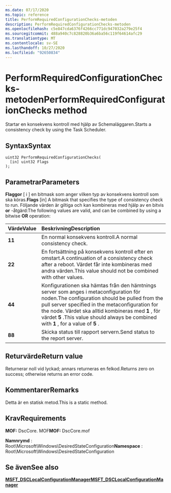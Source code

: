 ```yaml
---
ms.date: 07/17/2020
ms.topic: reference
title: PerformRequiredConfigurationChecks-metoden
description: PerformRequiredConfigurationChecks-metoden
ms.openlocfilehash: c5e847cda6376f4266cc771dc947032a279e25f4
ms.sourcegitcommit: 488a940c7c828820b36a6ba56c119f64614afc29
ms.translationtype: MT
ms.contentlocale: sv-SE
ms.lasthandoff: 10/27/2020
ms.locfileid: "92650834"
---
```

# <a name="performrequiredconfigurationchecks-method"></a><span data-ttu-id="230a0-103">PerformRequiredConfigurationChecks-metoden</span><span class="sxs-lookup"><span data-stu-id="230a0-103">PerformRequiredConfigurationChecks method</span></span>

<span data-ttu-id="230a0-104">Startar en konsekvens kontroll med hjälp av Schemaläggaren.</span><span class="sxs-lookup"><span data-stu-id="230a0-104">Starts a consistency check by using the Task Scheduler.</span></span>

## <a name="syntax"></a><span data-ttu-id="230a0-105">Syntax</span><span class="sxs-lookup"><span data-stu-id="230a0-105">Syntax</span></span>

```mof
uint32 PerformRequiredConfigurationChecks(
  [in] uint32 Flags
);
```

## <a name="parameters"></a><span data-ttu-id="230a0-106">Parametrar</span><span class="sxs-lookup"><span data-stu-id="230a0-106">Parameters</span></span>

<span data-ttu-id="230a0-107">**Flaggor** \[ i \] en bitmask som anger vilken typ av konsekvens kontroll som ska köras.</span><span class="sxs-lookup"><span data-stu-id="230a0-107">**Flags** \[in\] A bitmask that specifies the type of consistency check to run.</span></span> <span data-ttu-id="230a0-108">Följande värden är giltiga och kan kombineras med hjälp av en bitvis **or** -åtgärd:</span><span class="sxs-lookup"><span data-stu-id="230a0-108">The following values are valid, and can be combined by using a bitwise **OR** operation:</span></span>

|<span data-ttu-id="230a0-109">Värde</span><span class="sxs-lookup"><span data-stu-id="230a0-109">Value</span></span> |<span data-ttu-id="230a0-110">Beskrivning</span><span class="sxs-lookup"><span data-stu-id="230a0-110">Description</span></span> |
|:--- |:---|
|<span data-ttu-id="230a0-111">**1**</span><span class="sxs-lookup"><span data-stu-id="230a0-111">**1**</span></span> | <span data-ttu-id="230a0-112">En normal konsekvens kontroll.</span><span class="sxs-lookup"><span data-stu-id="230a0-112">A normal consistency check.</span></span> |
|<span data-ttu-id="230a0-113">**2**</span><span class="sxs-lookup"><span data-stu-id="230a0-113">**2**</span></span> | <span data-ttu-id="230a0-114">En fortsättning på konsekvens kontroll efter en omstart.</span><span class="sxs-lookup"><span data-stu-id="230a0-114">A continuation of a consistency check after a reboot.</span></span> <span data-ttu-id="230a0-115">Värdet får inte kombineras med andra värden.</span><span class="sxs-lookup"><span data-stu-id="230a0-115">This value should not be combined with other values.</span></span> |
|<span data-ttu-id="230a0-116">**4**</span><span class="sxs-lookup"><span data-stu-id="230a0-116">**4**</span></span> | <span data-ttu-id="230a0-117">Konfigurationen ska hämtas från den hämtnings server som anges i metaconfiguration för noden.</span><span class="sxs-lookup"><span data-stu-id="230a0-117">The configuration should be pulled from the pull server specified in the metaconfiguration for the node.</span></span> <span data-ttu-id="230a0-118">Värdet ska alltid kombineras med **1** , för värdet **5** .</span><span class="sxs-lookup"><span data-stu-id="230a0-118">This value should always be combined with **1** , for a value of **5** .</span></span> |
|<span data-ttu-id="230a0-119">**8**</span><span class="sxs-lookup"><span data-stu-id="230a0-119">**8**</span></span> | <span data-ttu-id="230a0-120">Skicka status till rapport servern.</span><span class="sxs-lookup"><span data-stu-id="230a0-120">Send status to the report server.</span></span> |

## <a name="return-value"></a><span data-ttu-id="230a0-121">Returvärde</span><span class="sxs-lookup"><span data-stu-id="230a0-121">Return value</span></span>

<span data-ttu-id="230a0-122">Returnerar noll vid lyckad; annars returneras en felkod.</span><span class="sxs-lookup"><span data-stu-id="230a0-122">Returns zero on success; otherwise returns an error code.</span></span>

## <a name="remarks"></a><span data-ttu-id="230a0-123">Kommentarer</span><span class="sxs-lookup"><span data-stu-id="230a0-123">Remarks</span></span>

<span data-ttu-id="230a0-124">Detta är en statisk metod.</span><span class="sxs-lookup"><span data-stu-id="230a0-124">This is a static method.</span></span>

## <a name="requirements"></a><span data-ttu-id="230a0-125">Krav</span><span class="sxs-lookup"><span data-stu-id="230a0-125">Requirements</span></span>

<span data-ttu-id="230a0-126">**MOF:** DscCore. MOF</span><span class="sxs-lookup"><span data-stu-id="230a0-126">**MOF:** DscCore.mof</span></span>

<span data-ttu-id="230a0-127">**Namnrymd** : Root\Microsoft\Windows\DesiredStateConfiguration</span><span class="sxs-lookup"><span data-stu-id="230a0-127">**Namespace** : Root\Microsoft\Windows\DesiredStateConfiguration</span></span>

## <a name="see-also"></a><span data-ttu-id="230a0-128">Se även</span><span class="sxs-lookup"><span data-stu-id="230a0-128">See also</span></span>

[<span data-ttu-id="230a0-129">**MSFT_DSCLocalConfigurationManager**</span><span class="sxs-lookup"><span data-stu-id="230a0-129">**MSFT_DSCLocalConfigurationManager**</span></span>](msft-dsclocalconfigurationmanager.md)
